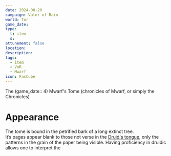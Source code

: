 ```yaml
---
date: 2024-08-20
campaign: Valor of Rain
world: Tor
game_date: 
type:
  t: item
  s: 
attunement: false
location: 
description: 
tags:
  - item
  - VoR
  - Mwarf
icon: FasCube
---
```

The (game_date:: 4)
Mwarf's Tome (chronicles of Mwarf, or simply the Chronicles)

# Appearance
The tome is bound in the petrified bark of a long extinct tree.  
It’s pages appear blank to those not verse in the [Druid's tongue](Druid#Druidic), only the patterns in the grain of the paper being visible.  Having proficiency in druidic allows one to interpret the 